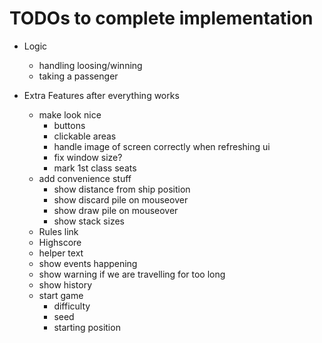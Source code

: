 # TODOs to complete implementation

- Logic
  - handling loosing/winning
  - taking a passenger

- Extra Features after everything works
  - make look nice
    - buttons
    - clickable areas
    - handle image of screen correctly when refreshing ui
    - fix window size?
    - mark 1st class seats
  - add convenience stuff
    - show distance from ship position
    - show discard pile on mouseover
    - show draw pile on mouseover
    - show stack sizes
  - Rules link
  - Highscore
  - helper text
  - show events happening
  - show warning if we are travelling for too long
  - show history
  - start game
    - difficulty
    - seed
    - starting position
